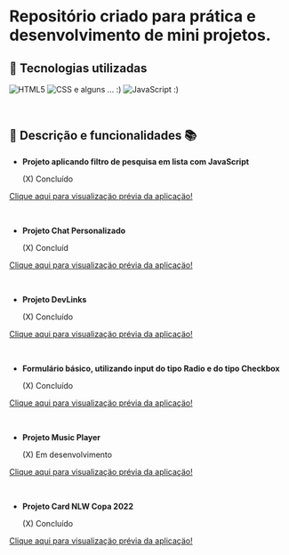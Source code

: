 # Repositório criado para prática e desenvolvimento de mini projetos.

## 🔧 Tecnologias utilizadas

![HTML5](https://img.shields.io/badge/-HTML-red)
![CSS](https://img.shields.io/badge/-CSS-blue)
e alguns ... :)
![JavaScript](https://img.shields.io/badge/-JavaScript-yellow)
:)

</br>

## 📝 Descrição e funcionalidades 📚

- **Projeto aplicando filtro de pesquisa em lista com JavaScript**

  (X) Concluído
  
 [Clique aqui para visualizaçäo prévia da aplicaçäo!](https://karinewagner.github.io/boraCodar/basicSearchFilter/)

</br>

- **Projeto Chat Personalizado**

  (X) Concluíd

[Clique aqui para visualizaçäo prévia da aplicaçäo!](https://karinewagner.github.io/boraCodar/customChat/)

</br>

- **Projeto DevLinks**

  (X) Concluído

[Clique aqui para visualizaçäo prévia da aplicaçäo!](https://karinewagner.github.io/boraCodar/devLinks/)

</br>

- **Formulário básico, utilizando input do tipo Radio e do tipo Checkbox**

  (X) Concluído

[Clique aqui para visualizaçäo prévia da aplicaçäo!](https://karinewagner.github.io/boraCodar/inputRadioCheckbox/)

</br>

- **Projeto Music Player**

  (X) Em desenvolvimento

[Clique aqui para visualizaçäo prévia da aplicaçäo!](https://karinewagner.github.io/boraCodar/musicPlayer/)

</br>

- **Projeto Card NLW Copa 2022**

  (X) Concluído

[Clique aqui para visualizaçäo prévia da aplicaçäo!](https://karinewagner.github.io/boraCodar/nlwCopa2022/)
